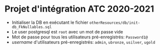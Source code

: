 # Projet d'intégration ATC 2020-2021

- Initialiser la DB en exécutant le fichier `otherResources/db/init-db_FkNullables.sql`
- Le user postgresql est `root` avec un mot de passe vide 
- Mot de passe pour tous les utilisateurs pré-enregistrés: `Password1@` 
- *username* d'utilisateurs pré-enregistrés: `admin`, `ubronze`, `usilver`, `ugold`



  
  
  
  
